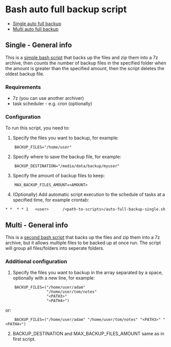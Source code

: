 # Bash auto full backup script
* [Single auto full backup](#single---general-info)
* [Multi auto full backup](#multi---general-info)

## Single - General info
This is a [simple bash script](auto-full-backup-single.sh) that backs up the files and zip them into a 7z archive, then counts the number of backup files in the specified folder when the amount is greater than the specified amount, then the script deletes the oldest backup file.

### Requirements
* 7z (you can use another archiver)
* task scheduler - e.g. cron (optionally)

### Configuration
To run this script, you need to:

1. Specify the files you want to backup, for example:
```
    BACKUP_FILES="/home/user"
```
2. Specify where to save the backup file, for example:
```
    BACKUP_DESTINATION="/media/data/backup/myuser"
```
3. Specify the amount of backup files to keep:
```
    MAX_BACKUP_FILES_AMOUNT=<AMOUNT>
```
4. (Optionally) Add automatic script execution to the schedule of tasks at a specified time, for example crontab:
```
* *  * * 1   <user>      /<path-to-scripts>/auto-full-backup-single.sh
```

## Multi - General info
This is a [second bash script](auto-full-backup-multi.sh) that backs up the files and zip them into a 7z archive, but it allows multiple files to be backed up at once run. The script will group all files/folders into seperate folders.

### Additional configuration

1. Specify the files you want to backup in the array separated by a space, optionally with a new line, for example:
```
    BACKUP_FILES=("/home/user/adam"
                  "/home/user/tom/notes"
                  "<PATH3>"
                  "<PATH4>")
```
or:
```
    BACKUP_FILES=("/home/user/adam" "/home/user/tom/notes" "<PATH3>" "<PATH4>")
```
2. BACKUP_DESTINATION and MAX_BACKUP_FILES_AMOUNT same as in first script.